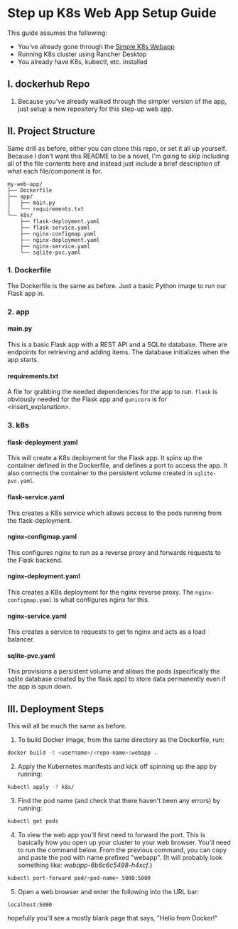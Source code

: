 # Step up K8s Web App Setup Guide

This guide assumes the following:
- You've already gone through the <a href="https://github.com/khutchi2/simple_k8s_webapp?tab=readme-ov-file"> Simple K8s Webapp </a>
- Running K8s cluster using Rancher Desktop
- You already have K8s, kubectl, etc. installed

## I. dockerhub Repo
1. Because you've already walked through the simpler version of the app, just setup a new repository for this step-up web app.

## II. Project Structure
Same drill as before, either you can clone this repo, or set it all up yourself.  Because I don't want this README to be a novel, I'm going to skip including all of the file contents here and instead just include a brief description of what each file/component is for.
```
my-web-app/
├── Dockerfile
├── app/
│   ├── main.py
│   └── requirements.txt
└── k8s/
    ├── flask-deployment.yaml
    ├── flask-service.yaml
    ├── nginx-configmap.yaml
    ├── nginx-deployment.yaml
    ├── nginx-service.yaml
    └── sqlite-pvc.yaml
```

### 1. Dockerfile
The Dockerfile is the same as before.  Just a basic Python image to run our Flask app in.


### 2. app
#### main.py
This is a basic Flask app with a REST API and a SQLite database.  There are endpoints for retrieving and adding items.  The database initializes when the app starts.

#### requirements.txt
A file for grabbing the needed dependencies for the app to run.  ```flask``` is obviously needed for the Flask app and ```gunicorn``` is for <insert_explanation>.

### 3. k8s
#### flask-deployment.yaml
This will create a K8s deployment for the Flask app.  It spins up the container defined in the Dockerfile, and defines a port to access the app.  It also connects the container to the persistent volume created in ```sqlite-pvc.yaml```.

#### flask-service.yaml
This creates a K8s service which allows access to the pods running from the flask-deployment.

#### nginx-configmap.yaml
This configures nginx to run as a reverse proxy and forwards requests to the Flask backend.

#### nginx-deployment.yaml
This creates a K8s deployment for the nginx reverse proxy.  The ```nginx-configmap.yaml``` is what configures nginx for this.

#### nginx-service.yaml
This creates a service to requests to get to nginx and acts as a load balancer.

#### sqlite-pvc.yaml
This provisions a persistent volume and allows the pods (specifically the sqlite database created by the flask app) to store data permanently even if the app is spun down.

## III. Deployment Steps
This will all be much the same as before.

1. To build Docker image, from the same directory as the Dockerfile, run:
```bash
docker build -t <username>/<repo-name>:webapp .
```

2. Apply the Kubernetes manifests and kick off spinning up the app by running:
```bash
kubectl apply -f k8s/
```
3. Find the pod name (and check that there haven't been any errors) by running:
```bash
kubectl get pods
```

4. To view the web app you'll first need to forward the port.  This is basically how you open up your cluster to your web browser.  You'll need to run the command below.  From the previous command, you can copy and paste the pod with name prefixed "webapp".  (It will probably look something like: *webapp-6b6c6c5498-h4xcf*.)
```bash
kubectl port-forward pod/<pod-name> 5000:5000
```
5. Open a web browser and enter the following into the URL bar:
```
localhost:5000
```
hopefully you'll see a mostly blank page that says, "Hello from Docker!"